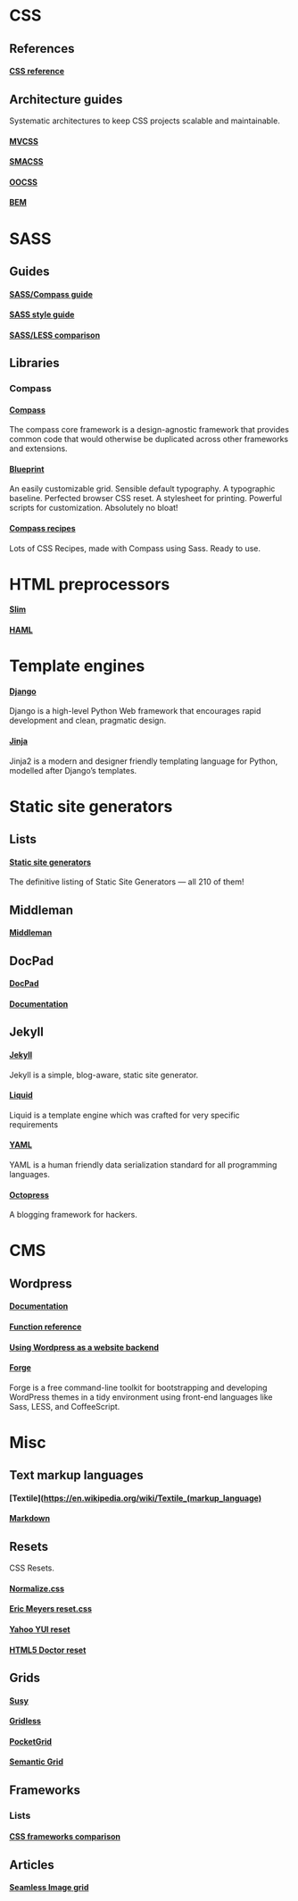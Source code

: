 # CSS
## References
#### [CSS reference](http://www.w3.org/TR/css-2010/)
## Architecture guides
Systematic architectures to keep CSS projects scalable and maintainable.
#### [MVCSS](http://mvcss.github.io/)
#### [SMACSS](http://smacss.com/)
#### [OOCSS](https://github.com/stubbornella/oocss/wiki)
#### [BEM](http://bem.info/method/)

# SASS
## Guides
#### [SASS/Compass guide](https://github.com/Snugug/training-glossary/wiki)
#### [SASS style guide](http://css-tricks.com/sass-style-guide/)
#### [SASS/LESS comparison](https://gist.github.com/chriseppstein/674726)
## Libraries
### Compass
#### [Compass](http://compass-style.org/)
The compass core framework is a design-agnostic framework that provides common code that would otherwise be duplicated across other frameworks and extensions.
#### [Blueprint](http://compass-style.org/reference/blueprint/)
An easily customizable grid. Sensible default typography. A typographic baseline. Perfected browser CSS reset. A stylesheet for printing. Powerful scripts for customization. Absolutely no bloat!
#### [Compass recipes](http://compass-recipes.moox.fr/)
Lots of CSS Recipes, made with Compass using Sass. Ready to use.

# HTML preprocessors
#### [Slim](https://slim-lang.com/)
#### [HAML](https://haml.info/)

# Template engines
#### [Django](https://www.djangoproject.com/)
Django is a high-level Python Web framework that encourages rapid development and clean, pragmatic design.
#### [Jinja](http://jinja.pocoo.org/docs/)
Jinja2 is a modern and designer friendly templating language for Python, modelled after Django’s templates.

# Static site generators
## Lists
#### [Static site generators](http://staticsitegenerators.net/)
The definitive listing of Static Site Generators — all 210 of them!
## Middleman
#### [Middleman](http://middlemanapp.com/)
## DocPad
#### [DocPad](http://docpad.org/)
#### [Documentation](http://docpad.org/docs)
## Jekyll
#### [Jekyll](http://jekyllrb.com/)
Jekyll is a simple, blog-aware, static site generator.
#### [Liquid](https://github.com/Shopify/liquid/wiki)
Liquid is a template engine which was crafted for very specific requirements
#### [YAML](http://yaml.org/)
YAML is a human friendly data serialization standard for all programming languages.
#### [Octopress](http://octopress.org/)
A blogging framework for hackers.

# CMS
## Wordpress
#### [Documentation](http://codex.wordpress.org/Main_Page)
#### [Function reference](http://codex.wordpress.org/Function_Reference)
#### [Using Wordpress as a website backend](http://techthat.net/2010/05/19/using-wordpress-as-a-website-backend/)
#### [Forge](http://forge.thethemefoundry.com/)
Forge is a free command-line toolkit for bootstrapping and developing WordPress themes in a tidy environment using front-end languages like Sass, LESS, and CoffeeScript.

# Misc
## Text markup languages
#### [Textile](https://en.wikipedia.org/wiki/Textile_(markup_language)
#### [Markdown](http://daringfireball.net/projects/markdown/syntax)
## Resets
CSS Resets.
#### [Normalize.css](http://nicolasgallagher.com/about-normalize-css/)
#### [Eric Meyers reset.css](http://meyerweb.com/eric/tools/css/reset/index.html)
#### [Yahoo YUI reset](http://yuilibrary.com/yui/docs/cssreset/)
#### [HTML5 Doctor reset](http://html5doctor.com/html-5-reset-stylesheet/)
## Grids
#### [Susy](http://susy.oddbird.net/)
#### [Gridless](http://thatcoolguy.github.io/gridless-boilerplate/)
#### [PocketGrid](http://arnaudleray.github.io/pocketgrid/)
#### [Semantic Grid](http://semantic.gs/)
## Frameworks
### Lists
#### [CSS frameworks comparison](http://usablica.github.io/front-end-frameworks/compare.html)
## Articles
#### [Seamless Image grid](http://css-tricks.com/seamless-responsive-photo-grid/)
